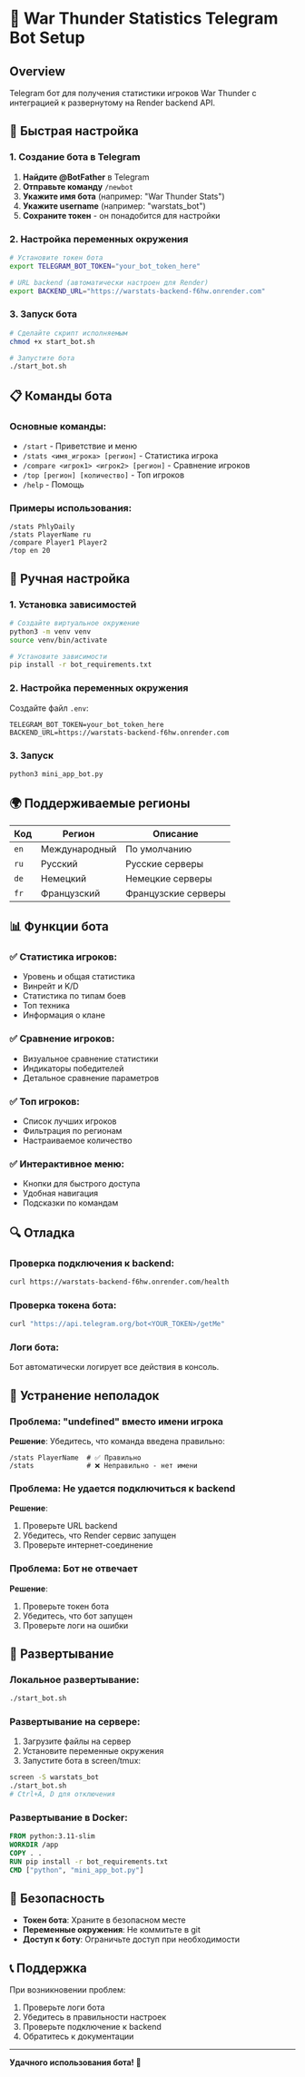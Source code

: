 # 🤖 War Thunder Statistics Telegram Bot Setup

## Overview
Telegram бот для получения статистики игроков War Thunder с интеграцией к развернутому на Render backend API.

## 🚀 Быстрая настройка

### 1. Создание бота в Telegram
1. **Найдите @BotFather** в Telegram
2. **Отправьте команду** `/newbot`
3. **Укажите имя бота** (например: "War Thunder Stats")
4. **Укажите username** (например: "warstats_bot")
5. **Сохраните токен** - он понадобится для настройки

### 2. Настройка переменных окружения
```bash
# Установите токен бота
export TELEGRAM_BOT_TOKEN="your_bot_token_here"

# URL backend (автоматически настроен для Render)
export BACKEND_URL="https://warstats-backend-f6hw.onrender.com"
```

### 3. Запуск бота
```bash
# Сделайте скрипт исполняемым
chmod +x start_bot.sh

# Запустите бота
./start_bot.sh
```

## 📋 Команды бота

### Основные команды:
- `/start` - Приветствие и меню
- `/stats <имя_игрока> [регион]` - Статистика игрока
- `/compare <игрок1> <игрок2> [регион]` - Сравнение игроков
- `/top [регион] [количество]` - Топ игроков
- `/help` - Помощь

### Примеры использования:
```
/stats PhlyDaily
/stats PlayerName ru
/compare Player1 Player2
/top en 20
```

## 🔧 Ручная настройка

### 1. Установка зависимостей
```bash
# Создайте виртуальное окружение
python3 -m venv venv
source venv/bin/activate

# Установите зависимости
pip install -r bot_requirements.txt
```

### 2. Настройка переменных окружения
Создайте файл `.env`:
```env
TELEGRAM_BOT_TOKEN=your_bot_token_here
BACKEND_URL=https://warstats-backend-f6hw.onrender.com
```

### 3. Запуск
```bash
python3 mini_app_bot.py
```

## 🌍 Поддерживаемые регионы

| Код | Регион | Описание |
|-----|--------|----------|
| `en` | Международный | По умолчанию |
| `ru` | Русский | Русские серверы |
| `de` | Немецкий | Немецкие серверы |
| `fr` | Французский | Французские серверы |

## 📊 Функции бота

### ✅ Статистика игроков:
- Уровень и общая статистика
- Винрейт и K/D
- Статистика по типам боев
- Топ техника
- Информация о клане

### ✅ Сравнение игроков:
- Визуальное сравнение статистики
- Индикаторы победителей
- Детальное сравнение параметров

### ✅ Топ игроков:
- Список лучших игроков
- Фильтрация по регионам
- Настраиваемое количество

### ✅ Интерактивное меню:
- Кнопки для быстрого доступа
- Удобная навигация
- Подсказки по командам

## 🔍 Отладка

### Проверка подключения к backend:
```bash
curl https://warstats-backend-f6hw.onrender.com/health
```

### Проверка токена бота:
```bash
curl "https://api.telegram.org/bot<YOUR_TOKEN>/getMe"
```

### Логи бота:
Бот автоматически логирует все действия в консоль.

## 🚨 Устранение неполадок

### Проблема: "undefined" вместо имени игрока
**Решение**: Убедитесь, что команда введена правильно:
```
/stats PlayerName  # ✅ Правильно
/stats             # ❌ Неправильно - нет имени
```

### Проблема: Не удается подключиться к backend
**Решение**: 
1. Проверьте URL backend
2. Убедитесь, что Render сервис запущен
3. Проверьте интернет-соединение

### Проблема: Бот не отвечает
**Решение**:
1. Проверьте токен бота
2. Убедитесь, что бот запущен
3. Проверьте логи на ошибки

## 📱 Развертывание

### Локальное развертывание:
```bash
./start_bot.sh
```

### Развертывание на сервере:
1. Загрузите файлы на сервер
2. Установите переменные окружения
3. Запустите бота в screen/tmux:
```bash
screen -S warstats_bot
./start_bot.sh
# Ctrl+A, D для отключения
```

### Развертывание в Docker:
```dockerfile
FROM python:3.11-slim
WORKDIR /app
COPY . .
RUN pip install -r bot_requirements.txt
CMD ["python", "mini_app_bot.py"]
```

## 🔐 Безопасность

- **Токен бота**: Храните в безопасном месте
- **Переменные окружения**: Не коммитьте в git
- **Доступ к боту**: Ограничьте доступ при необходимости

## 📞 Поддержка

При возникновении проблем:
1. Проверьте логи бота
2. Убедитесь в правильности настроек
3. Проверьте подключение к backend
4. Обратитесь к документации

---

**Удачного использования бота! 🚀** 